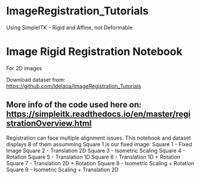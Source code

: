 # ImageRegistration_Tutorials
Using SimpleITK - Rigid and Affine, not Deformable

# Image Rigid Registration Notebook 
For 2D images

Download dataset from: https://github.com/ldelaoa/ImageRegistration_Tutorials

More info of the code used here on: https://simpleitk.readthedocs.io/en/master/registrationOverview.html
----------------

Registration can face multiple alignment issues. 
This notebook and dataset displays 8 of them assumming Square 1 is our fixed image:
Square 1 - Fixed Image
Square 2 - Translation 2D
Square 3 - Isometric Scaling
Square 4 - Rotation
Square 5 - Translation 1D
Square 6 - Translation 1D + Rotation
Square 7 - Translation 2D + Rotation
Square 8 - Isometric Scaling + Rotation
Square 9 - Isometric Scaling + Translation 2D
